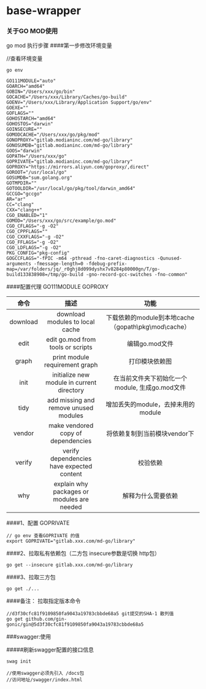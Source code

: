 # base-wrapper

### 关于GO MOD使用
go mod 执行步骤
####第一步修改环境变量

//查看环境变量
```cassandraql
go env

GO111MODULE="auto"
GOARCH="amd64"
GOBIN="/Users/xxx/go/bin"
GOCACHE="/Users/xxx/Library/Caches/go-build"
GOENV="/Users/xxx/Library/Application Support/go/env"
GOEXE=""
GOFLAGS=""
GOHOSTARCH="amd64"
GOHOSTOS="darwin"
GOINSECURE=""
GOMODCACHE="/Users/xxx/go/pkg/mod"
GONOPROXY="gitlab.modianinc.com/md-go/library"
GONOSUMDB="gitlab.modianinc.com/md-go/library"
GOOS="darwin"
GOPATH="/Users/xxx/go"
GOPRIVATE="gitlab.modianinc.com/md-go/library"
GOPROXY="https://mirrors.aliyun.com/goproxy/,direct"
GOROOT="/usr/local/go"
GOSUMDB="sum.golang.org"
GOTMPDIR=""
GOTOOLDIR="/usr/local/go/pkg/tool/darwin_amd64"
GCCGO="gccgo"
AR="ar"
CC="clang"
CXX="clang++"
CGO_ENABLED="1"
GOMOD="/Users/xxx/go/src/example/go.mod"
CGO_CFLAGS="-g -O2"
CGO_CPPFLAGS=""
CGO_CXXFLAGS="-g -O2"
CGO_FFLAGS="-g -O2"
CGO_LDFLAGS="-g -O2"
PKG_CONFIG="pkg-config"
GOGCCFLAGS="-fPIC -m64 -pthread -fno-caret-diagnostics -Qunused-arguments -fmessage-length=0 -fdebug-prefix-map=/var/folders/jq/_r0ghj8d099dyshx7v8284p80000gn/T/go-build133838908=/tmp/go-build -gno-record-gcc-switches -fno-common"
```
####配置代理
GO111MODULE  GOPROXY

| 命令 | 描述 | 功能 |
| :----: | :----: | :----: |
| download | download modules to local cache | 下载依赖的module到本地cache（gopath\pkg\mod\cache） |
| edit |  edit go.mod from tools or scripts | 编辑go.mod文件 |
| graph |  print module requirement graph | 打印模块依赖图 |
| init |  initialize new module in current directory | 在当前文件夹下初始化一个module, 生成go.mod文件 |
| tidy |  add missing and remove unused modules | 增加丢失的module，去掉未用的module |
| vendor |  make vendored copy of dependencies | 将依赖复制到当前模块vendor下 |
| verify |  verify dependencies have expected content | 校验依赖 |
| why |  explain why packages or modules are needed | 解释为什么需要依赖 |


####1、配置 GOPRIVATE 
```cassandraql
// go env 查看GOPRIVATE 的值
export GOPRIVATE="gitlab.xxx.com/md-go/library"
```

####2、拉取私有依赖包（二方包  insecure参数是切换 http包）

```cassandraql
go get --insecure gitlab.xxx.com/md-go/library
```

####3、拉取三方包
```cassandraql
go get ./...
```

####备注：
拉取指定版本命令
```cassandraql
//d3f30cfc81f9109850fa9043a19783cbbde68a5 git提交的SHA-1 散列值
go get github.com/gin-gonic/gin@5d3f30cfc81f9109850fa9043a19783cbbde68a5
```


###swagger:使用

#####刷新swagger配置的接口信息
```cassandraql
swag init

//使用swagger必须先引入 /docs包
//访问地址/swagger/index.html
```
